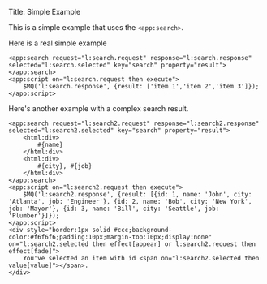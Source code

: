 Title: Simple Example

This is a simple example that uses the `<app:search>`.
	
Here is a real simple example

	<app:search request="l:search.request" response="l:search.response" selected="l:search.selected" key="search" property="result">
	</app:search>
	<app:script on="l:search.request then execute">
		$MQ('l:search.response', {result: ['item 1','item 2','item 3']});
	</app:script>
	

Here's another example with a complex search result.

	<app:search request="l:search2.request" response="l:search2.response" selected="l:search2.selected" key="search" property="result">
		<html:div>
			#{name}
		</html:div>
		<html:div>
			#{city}, #{job}
		</html:div>
	</app:search>
	<app:script on="l:search2.request then execute">
		$MQ('l:search2.response', {result: [{id: 1, name: 'John', city: 'Atlanta', job: 'Engineer'}, {id: 2, name: 'Bob', city: 'New York', job: 'Mayor'}, {id: 3, name: 'Bill', city: 'Seattle', job: 'Plumber'}]});
	</app:script>
	<div style="border:1px solid #ccc;background-color:#f6f6f6;padding:10px;margin-top:10px;display:none" on="l:search2.selected then effect[appear] or l:search2.request then effect[fade]">
		You've selected an item with id <span on="l:search2.selected then value[value]"></span>.
	</div>